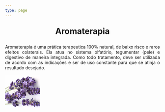 ```yaml
---
type: page
---
```

<p style=" font-size:20pt; font-weight:bold; text-align:center "> Aromaterapia </p> 

<p style="text-align:justify"> Aromaterapia é uma prática terapeutica 100% natural, de baixo risco e raros efeitos colaterais. Ela atua no sistema olfatório, tegumentar (pele) e digestivo de maneira integrada. Como todo tratamento, deve ser utilizada de acordo com as indicações e ser de uso constante para que se atinja o resultado desejado. </p>


  <img src="https://raw.githubusercontent.com/CONEXAOSHANTY/conexaoshanty.github.io/master/imagens/imagem_lavanda.png" />



<style type="text/css">
.image-left {
  display: block;
  margin-left: auto;
  margin-right: auto;
  float: right;
}
</style>
